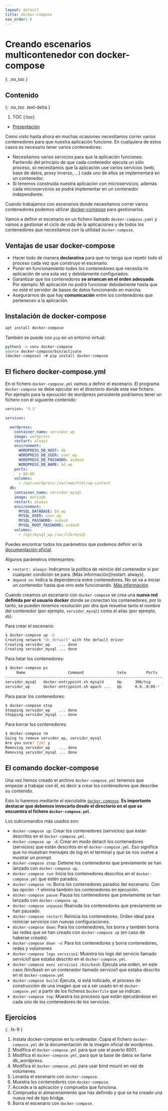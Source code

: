 ```yaml
---
layout: default
title: docker-compose
nav_order: 6
---
```

# Creando escenarios multicontenedor con docker-compose
{: .no_toc }

## Contenido
{: .no_toc .text-delta }

1. TOC
{:toc}

* [Presentación](https://raw.githubusercontent.com/josedom24/presentaciones/main/iaw/docker-compose.pdf)

Como visto hasta ahora en muchas ocasiones necesitamos correr varios contenedores para que nuestra aplicación funcione. En cualquiera de estos casos es necesario tener varios contenedores:

* Necesitamos varios servicios para que la aplicación funciones: Partiendo del principio de que cada contenedor ejecuta un sólo proceso, sii necesitamos que la aplicación use varios servicios (web, base de datos, proxy inverso, ...) cada uno de ellos se implementará en un contenedor.
* Si tenemos construida nuestra aplicación con microservicios, además cada microservicios se podrá implementar en un contenedor independiente.

Cuando trabajamos con escenarios donde necesitamos correr varios contenedores podemos utilizar [docker-compose](https://docs.docker.com/compose/) para gestionarlos.

Vamos a definir el escenario en un fichero llamado `docker-compose.yaml` y vamos a gestionar el ciclo de vida de la aplicaciones y de todos los contenedores que necesitamos con la utilidad `docker-compose`.

## Ventajas de usar docker-compose

* Hacer todo de manera **declarativa** para que no tenga que repetir todo el proceso cada vez que construyo el escenario.
* Poner en funcionamiento todos los contenedores que necesita mi aplicación de una sola vez y debidamente configurados.
* Garantizar que los contenedores **se arrancan en el orden adecuado**. Por ejemplo: Mi aplicación no podrá funcionar debidamente hasta que no esté el servidor de bases de datos funcionando en marcha.
* Asegurarnos de que hay **comunicación** entre los contenedores que pertenecen a la aplicación.

## Instalación de docker-compose

```bash
apt install docker-compose
```

También se puede con `pip` en un entorno virtual:

```bash
python3 -m venv docker-compose
source docker-compose/bin/activate
(docker-compose) ~# pip install docker-compose
```
## El fichero docker-compose.yml

En el fichero `docker-compose.yml` vamos a definir el escenario. El programa `docker-compose` se debe ejecutar en el directorio donde este ese fichero. Por ejemplo para la ejecución de wordpress persistente podríamos tener un fichero con el siguiente contenido:

```yaml
version: '3.1'

services:

  wordpress:
    container_name: servidor_wp
    image: wordpress
    restart: always
    environment:
      WORDPRESS_DB_HOST: db
      WORDPRESS_DB_USER: user_wp
      WORDPRESS_DB_PASSWORD: asdasd
      WORDPRESS_DB_NAME: bd_wp
    ports:
      - 80:80
    volumes:
      - /opt/wordpress:/var/www/html/wp-content
  db:
    container_name: servidor_mysql
    image: mariadb
    restart: always
    environment:
      MYSQL_DATABASE: bd_wp
      MYSQL_USER: user_wp
      MYSQL_PASSWORD: asdasd
      MYSQL_ROOT_PASSWORD: asdasd
    volumes:
      - /opt/mysql_wp:/var/lib/mysql
```

Puedes encontrar todos los parámetros que podemos definir en la [documentación oficial](https://docs.docker.com/compose/compose-file/compose-file-v3/).

Algunos parámetros interesantes:

* `restart: always`: Indicamos la política de reinicio del contenedor si por cualquier condición se para. [Más información](restart: always).
* `depend on`: Indica la dependencia entre contenedores. No se va a iniciar un contenedor hasta que otro este funcionando. [Más información](https://docs.docker.com/compose/compose-file/compose-file-v3/#depends_on).

Cuando creamos un escenario con `docker-compose` se crea una **nueva red definida por el usuario docker** donde se conectan los contenedores, por lo tanto, se pueden tenemos resolución por dns que resuelve tanto el nombre del contenedor (por ejemplo, `servidor_mysql`) como el alias (por ejemplo, `db`).

Para crear el escenario:

```bash
$ docker-compose up -d
Creating network "dc_default" with the default driver
Creating servidor_wp    ... done
Creating servidor_mysql ... done
```

Para listar los contenedores:

```bash
$ docker-compose ps
     Name                   Command               tate         Ports       
---------------------------------------------------------------------------
servidor_mysql   docker-entrypoint.sh mysqld      Up      306/tcp          
servidor_wp      docker-entrypoint.sh apach ...   Up      0.0..0:80-* `0/tcp`
```

Para parar los contenedores:

```bash
$ docker-compose stop 
Stopping servidor_wp    ... done
Stopping servidor_mysql ... done
```

Para borrar los contenedores:

```bash
$ docker-compose rm
Going to remove servidor_wp, servidor_mysql
Are you sure? [yN] y
Removing servidor_wp    ... done
Removing servidor_mysql ... done
```

## El comando docker-compose

Una vez hemos creado el archivo `docker-compose.yml` tenemos que empezar a trabajar con él, es decir a crear los contenedores que describe su contenido. 

Esto lo haremos mediante el ejecutable [`docker-compose`](https://docs.docker.com/compose/reference/). **Es importante destacar que debemos invocarla desde el directorio en el que se encuentra el fichero `docker-compose.yml`**.

Los subcomandos más usados son:

* `docker-compose up`: Crear los contenedores (servicios) que están descritos en el `docker-compose.yml`.
* `docker-compose up -d`: Crear en modo detach los contenedores (servicios) que están descritos en el `docker-compose.yml`. Eso significa que no muestran mensajes de log en el terminal y que se  nos vuelve a mostrar un prompt.
* `docker-compose stop`: Detiene los contenedores que previamente se han lanzado con `docker-compose up`.
* `docker-compose run`: Inicia los contenedores descritos en el `docker-compose.yml` que estén parados.
* `docker-compose rm`: Borra los contenedores parados del escenario. Con las opción `-f` elimina también los contenedores en ejecución.
* `docker-compose pause`: Pausa los contenedores que previamente se han lanzado con `docker-compose up`.
* `docker-compose unpause`: Reanuda los contenedores que previamente se han pausado.
* `docker-compose restart`: Reinicia los contenedores. Orden ideal para reiniciar servicios con nuevas configuraciones.
* `docker-compose down`:  Para los contenedores, los borra  y también borra las redes que se han creado con `docker-compose up` (en caso de haberse creado).
* `docker-compose down -v`: Para los contenedores y borra contenedores, redes y volúmenes
* `docker-compose logs servicio1`: Muestra los logs del servicio llamado servicio1 que estaba descrito en el `docker-compose.yml`.
* `docker-compose exec servicio1 /bin/bash`: Ejecuta una orden, en este caso /bin/bash en un contenedor llamado servicio1 que estaba descrito en el `docker-compose.yml`
* `docker-compose build`: Ejecuta, si está indicado, el proceso de construcción de una imagen que va a ser usado en el `docker-compose.yml`  a partir de los  ficheros `Dockerfile` que se indican.
* `docker-compose top`: Muestra  los procesos que están ejecutándose en cada uno de los contenedores de los servicios.


## Ejercicios
{: .fs-9 }

1. Instala docker-compose en tu ordenador. Copia el fichero `docker-compose.yml` de la documentación de la imagen oficial de wordpress.
2. Modifica el `docker-compose.yml` para que use el puerto 8001.
3. Modifica el `docker-compose.yml`, para que la base de datos se llame db_wordpress.
4. Modifica el `docker-compose.yml` para usar bind mount en vez de volúmenes.
5. Levanta el escenario con `docker-compose`.
6. Muestra los contenedores con `docker-compose`.
7. Accede a la aplicación y comprueba que funciona.
8. Comprueba el almacenamiento que has definido y que se ha creado una nueva red de tipo bridge.
9. Borra el escenario con `docker-compose`.
